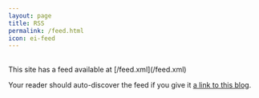 ```yaml
---
layout: page
title: RSS
permalink: /feed.html
icon: ei-feed
---
```


<br>
This site has a feed available at [/feed.xml](/feed.xml)

Your reader should auto-discover the feed if you give it [a link to this blog](https://blog.gingerbeardman.com).